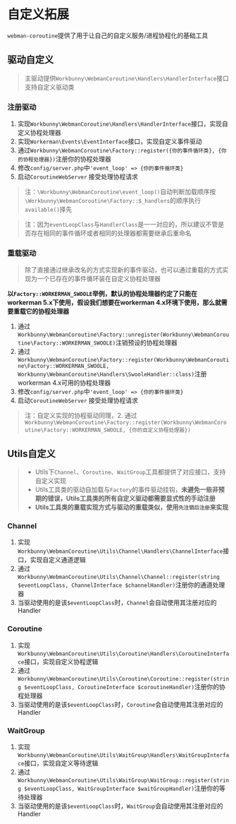 # 自定义拓展

`webman-coroutine`提供了用于让自己的自定义服务/进程协程化的基础工具

## 驱动自定义

> 主驱动提供`Workbunny\WebmanCoroutine\Handlers\HandlerInterface`接口支持自定义驱动类

### 注册驱动

1. 实现`Workbunny\WebmanCoroutine\Handlers\HandlerInterface`接口，实现自定义协程处理器
2. 实现`Workerman\Events\EventInterface`接口，实现自定义事件驱动
3. 通过`Workbunny\WebmanCoroutine\Factory::register({你的事件循环类}, {你的协程处理器})`注册你的协程处理器
4. 修改`config/server.php`中`'event_loop' => {你的事件循环类}`
5. 启动`CoroutineWebServer` 接受处理协程请求

> 注：`\Workbunny\WebmanCoroutine\event_loop()`自动判断加载顺序按`\Workbunny\WebmanCoroutine\Factory::$_handlers`的顺序执行`available()`择先

> 注：因为`eventLoopClass`与`HandlerClass`是一一对应的，所以建议不管是否存在相同的事件循环或者相同的处理器都需要继承后重命名

### 重载驱动

> 除了直接通过继承改名的方式实现新的事件驱动，也可以通过重载的方式实现为一个已存在的事件循环装在自定义协程处理器

**以`Factory::WORKERMAN_SWOOLE`举例，默认的协程处理器约定了只能在workerman 5.x下使用，假设我们想要在workerman 4.x环境下使用，那么就需要重载它的协程处理器**

1. 通过`Workbunny\WebmanCoroutine\Factory::unregister(Workbunny\WebmanCoroutine\Factory::WORKERMAN_SWOOLE)`注销预设的协程处理器
2. 通过`Workbunny\WebmanCoroutine\Factory::register(Workbunny\WebmanCoroutine\Factory::WORKERMAN_SWOOLE, Workbunny\WebmanCoroutine\Handlers\SwooleHandler::class)`注册workerman 4.x可用的协程处理器
3. 修改`config/server.php`中`'event_loop' => {你的事件循环类}`
4. 启动`CoroutineWebServer` 接受处理协程请求

> 注：自定义实现的协程驱动同理，2. 通过`Workbunny\WebmanCoroutine\Factory::register(Workbunny\WebmanCoroutine\Factory::WORKERMAN_SWOOLE, {你的自定义协程处理器})`


## Utils自定义

> - Utils下`Channel`、`Coroutine`、`WaitGroup`工具都提供了对应接口，支持自定义实现
> - Utils工具类的驱动自加载与`Factory`的事件驱动挂钩，**未避免一些非预期的错误，Utils工具类的所有自定义驱动都需要显式性的手动注册**
> - **Utils工具类的重载实现方式与驱动的重载类似，使用`先注销后注册`来实现**

### Channel

1. 实现`Workbunny\WebmanCoroutine\Utils\Channel\Handlers\ChannelInterface`接口，实现自定义通道逻辑
2. 通过`Workbunny\WebmanCoroutine\Utils\Channel\Channel::register(string $eventLoopClass, ChannelInterface $channelHandler)`注册你的通道处理器
3. 当驱动使用的是该`$eventLoopClass`时，`Channel`会自动使用其注册对应的Handler

### Coroutine

1. 实现`Workbunny\WebmanCoroutine\Utils\Coroutine\Handlers\CoroutineInterface`接口，实现自定义协程逻辑
2. 通过`Workbunny\WebmanCoroutine\Utils\Coroutine\Coroutine::register(string $eventLoopClass, CoroutineInterface $coroutineHandler)`注册你的协程处理器
3. 当驱动使用的是该`$eventLoopClass`时，`Coroutine`会自动使用其注册对应的Handler

### WaitGroup

1. 实现`Workbunny\WebmanCoroutine\Utils\WaitGroup\Handlers\WaitGroupInterface`接口，实现自定义等待逻辑
2. 通过`Workbunny\WebmanCoroutine\Utils\WaitGroup\WaitGroup::register(string $eventLoopClass, WaitGroupInterface $waitGroupHandler)`注册你的等待处理器
3. 当驱动使用的是该`$eventLoopClass`时，`WaitGroup`会自动使用其注册对应的Handler
